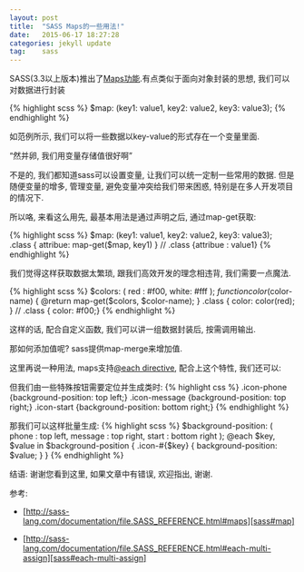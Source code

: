 ```yaml
---
layout: post
title:  "SASS Maps的一些用法!"
date:   2015-06-17 18:27:28
categories: jekyll update
tag:    sass
---
```


SASS(3.3以上版本)推出了[Maps功能][sass#map].有点类似于面向对象封装的思想, 我们可以对数据进行封装

{% highlight scss %}
$map: (key1: value1, key2: value2, key3: value3);
{% endhighlight %}

如范例所示, 我们可以将一些数据以key-value的形式存在一个变量里面.

“然并卵, 我们用变量存储值很好啊”

不是的, 我们都知道sass可以设置变量, 让我们可以统一定制一些常用的数据. 但是随便变量的增多, 管理变量, 避免变量冲突给我们带来困惑, 特别是在多人开发项目的情况下.

所以咯, 来看这么用先, 最基本用法是通过声明之后, 通过map-get获取:

{% highlight scss %}
$map: (key1: value1, key2: value2, key3: value3);
.class {
    attribue: map-get($map, key1)
}
// .class {attribue : value1}
{% endhighlight %}

我们觉得这样获取数据太繁琐, 跟我们高效开发的理念相违背, 我们需要一点魔法.

{% highlight scss %}
$colors: (
    red : #f00,
    white: #fff
);
$function color($color-name) {
    @return map-get($colors, $color-name);
}
.class {
    color: color(red);
}
// .class { color: #f00;}
{% endhighlight %}

这样的话, 配合自定义函数, 我们可以讲一组数据封装后, 按需调用输出. 

那如何添加值呢? sass提供map-merge来增加值.


这里再说一种用法, maps支持[@each directive][sass#each-multi-assign], 配合上这个特性, 我们还可以:

但我们由一些特殊按钮需要定位并生成类时:
{% highlight css %}
.icon-phone     {background-position: top left;}
.icon-message   {background-position: top right;}
.icon-start     {background-position: bottom right;}
{% endhighlight %}

那我们可以这样批量生成:
{% highlight scss %}
$background-position: (
    phone       : top left,
    message     : top right,
    start       : bottom right
);
@each $key, $value in $background-position {
    .icon-#{$key} {
        background-position: $value;
    }
}
{% endhighlight %}

结语: 谢谢您看到这里, 如果文章中有错误, 欢迎指出, 谢谢.

参考:

* [http://sass-lang.com/documentation/file.SASS_REFERENCE.html#maps][sass#map]

* [http://sass-lang.com/documentation/file.SASS_REFERENCE.html#each-multi-assign][sass#each-multi-assign]

[sass#map]:    http://sass-lang.com/documentation/file.SASS_REFERENCE.html#maps
[sass#each-multi-assign]: http://sass-lang.com/documentation/file.SASS_REFERENCE.html#each-multi-assign
